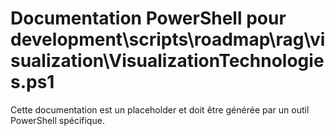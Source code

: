 # Documentation PowerShell pour development\scripts\roadmap\rag\visualization\VisualizationTechnologies.ps1

Cette documentation est un placeholder et doit être générée par un outil PowerShell spécifique.
